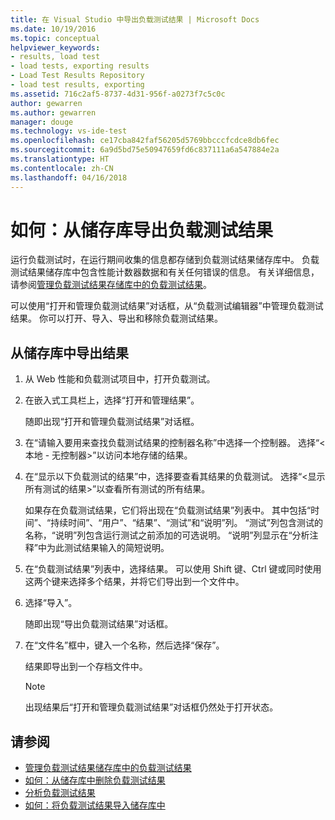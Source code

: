 ```yaml
---
title: 在 Visual Studio 中导出负载测试结果 | Microsoft Docs
ms.date: 10/19/2016
ms.topic: conceptual
helpviewer_keywords:
- results, load test
- load tests, exporting results
- Load Test Results Repository
- load test results, exporting
ms.assetid: 716c2af5-8737-4d31-956f-a0273f7c5c0c
author: gewarren
ms.author: gewarren
manager: douge
ms.technology: vs-ide-test
ms.openlocfilehash: ce17cba842faf56205d5769bbcccfcdce8db6fec
ms.sourcegitcommit: 6a9d5bd75e50947659fd6c837111a6a547884e2a
ms.translationtype: HT
ms.contentlocale: zh-CN
ms.lasthandoff: 04/16/2018
---
```

# <a name="how-to-export-load-test-results-from-a-repository"></a>如何：从储存库导出负载测试结果

运行负载测试时，在运行期间收集的信息都存储到负载测试结果储存库中。 负载测试结果储存库中包含性能计数器数据和有关任何错误的信息。 有关详细信息，请参阅[管理负载测试结果存储库中的负载测试结果](../test/manage-load-test-results-in-the-load-test-results-repository.md)。

可以使用“打开和管理负载测试结果”对话框，从“负载测试编辑器”中管理负载测试结果。 你可以打开、导入、导出和移除负载测试结果。

## <a name="to-export-results-from-a-repository"></a>从储存库中导出结果

1.  从 Web 性能和负载测试项目中，打开负载测试。

2.  在嵌入式工具栏上，选择“打开和管理结果”。

     随即出现“打开和管理负载测试结果”对话框。

3.  在“请输入要用来查找负载测试结果的控制器名称”中选择一个控制器。 选择“\<本地 - 无控制器>”以访问本地存储的结果。

4.  在“显示以下负载测试的结果”中，选择要查看其结果的负载测试。 选择“\<显示所有测试的结果>”以查看所有测试的所有结果。

     如果存在负载测试结果，它们将出现在“负载测试结果”列表中。 其中包括“时间”、“持续时间”、“用户”、“结果”、“测试”和“说明”列。 “测试”列包含测试的名称，“说明”列包含运行测试之前添加的可选说明。 “说明”列显示在“分析注释”中为此测试结果输入的简短说明。

5.  在“负载测试结果”列表中，选择结果。 可以使用 Shift 键、Ctrl 键或同时使用这两个键来选择多个结果，并将它们导出到一个文件中。

6.  选择“导入”。

     随即出现“导出负载测试结果”对话框。

7.  在“文件名”框中，键入一个名称，然后选择“保存”。

     结果即导出到一个存档文件中。

    > [!NOTE]
    > 出现结果后“打开和管理负载测试结果”对话框仍然处于打开状态。

## <a name="see-also"></a>请参阅

- [管理负载测试结果储存库中的负载测试结果](../test/manage-load-test-results-in-the-load-test-results-repository.md)
- [如何：从储存库中删除负载测试结果](../test/how-to-delete-load-test-results-from-a-repository.md)
- [分析负载测试结果](../test/analyze-load-test-results-using-the-load-test-analyzer.md)
- [如何：将负载测试结果导入储存库中](../test/how-to-import-load-test-results-into-a-repository.md)